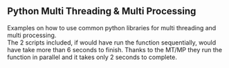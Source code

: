 ## Python Multi Threading & Multi Processing 
Examples on how to use common python libraries for multi threading and multi processing.  
The 2 scripts included, if would have run the function sequentially, would have take more than 6 seconds to finish. Thanks to the MT/MP they run the function in parallel and it takes only 2 seconds to complete.
